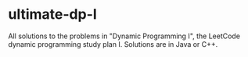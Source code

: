 # ultimate-dp-I
All solutions to the problems in "Dynamic Programming I", the LeetCode dynamic programming study plan I. Solutions are in Java or C++.
